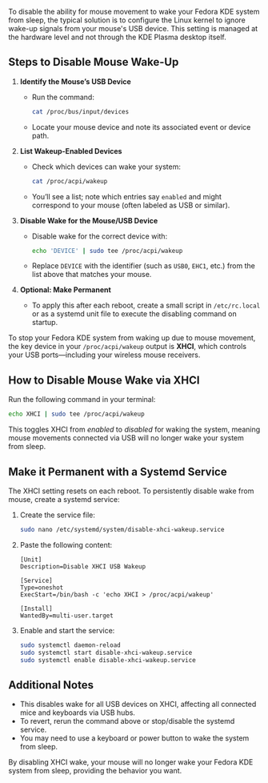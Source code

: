 To disable the ability for mouse movement to wake your Fedora KDE system from sleep, the typical solution is to configure the Linux kernel to ignore wake-up signals from your mouse's USB device. This setting is managed at the hardware level and not through the KDE Plasma desktop itself.

## Steps to Disable Mouse Wake-Up

1. **Identify the Mouse’s USB Device**
   - Run the command:
     ```bash
     cat /proc/bus/input/devices
     ```
   - Locate your mouse device and note its associated event or device path.

2. **List Wakeup-Enabled Devices**
   - Check which devices can wake your system:
     ```bash
     cat /proc/acpi/wakeup
     ```
   - You’ll see a list; note which entries say `enabled` and might correspond to your mouse (often labeled as USB or similar).

3. **Disable Wake for the Mouse/USB Device**
   - Disable wake for the correct device with:
     ```bash
     echo 'DEVICE' | sudo tee /proc/acpi/wakeup
     ```
   - Replace `DEVICE` with the identifier (such as `USB0`, `EHC1`, etc.) from the list above that matches your mouse.

4. **Optional: Make Permanent**
   - To apply this after each reboot, create a small script in `/etc/rc.local` or as a systemd unit file to execute the disabling command on startup.

To stop your Fedora KDE system from waking up due to mouse movement, the key device in your `/proc/acpi/wakeup` output is **XHCI**, which controls your USB ports—including your wireless mouse receivers.

## How to Disable Mouse Wake via XHCI

Run the following command in your terminal:

```bash
echo XHCI | sudo tee /proc/acpi/wakeup
```

This toggles XHCI from *enabled* to *disabled* for waking the system, meaning mouse movements connected via USB will no longer wake your system from sleep.

## Make it Permanent with a Systemd Service

The XHCI setting resets on each reboot. To persistently disable wake from mouse, create a systemd service:

1. Create the service file:
   ```bash
   sudo nano /etc/systemd/system/disable-xhci-wakeup.service
   ```
2. Paste the following content:
   ```
   [Unit]
   Description=Disable XHCI USB Wakeup

   [Service]
   Type=oneshot
   ExecStart=/bin/bash -c 'echo XHCI > /proc/acpi/wakeup'

   [Install]
   WantedBy=multi-user.target
   ```
3. Enable and start the service:
   ```bash
   sudo systemctl daemon-reload
   sudo systemctl start disable-xhci-wakeup.service
   sudo systemctl enable disable-xhci-wakeup.service
   ```

## Additional Notes

- This disables wake for all USB devices on XHCI, affecting all connected mice and keyboards via USB hubs.
- To revert, rerun the command above or stop/disable the systemd service.
- You may need to use a keyboard or power button to wake the system from sleep.

By disabling XHCI wake, your mouse will no longer wake your Fedora KDE system from sleep, providing the behavior you want.
